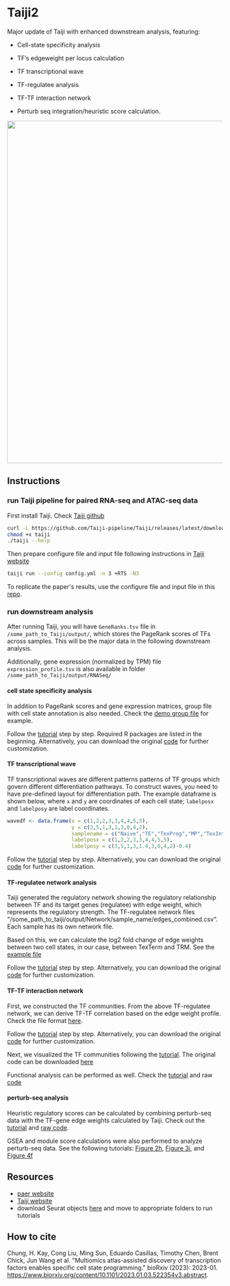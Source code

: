 # Taiji2

Major update of Taiji with enhanced downstream analysis, featuring: 

-   Cell-state specificity analysis

-   TF’s edgeweight per locus calculation

-   TF transcriptional wave

-   TF-regulatee analysis

-   TF-TF interaction network

-   Perturb seq integration/heuristic score calculation.


<img src="https://github.com/cong-003/Taiji2/blob/main/figures/summary_fig.png" width="800"/>

## Instructions

### run Taiji pipeline for paired RNA-seq and ATAC-seq data

First install Taiji. Check [Taiji github](https://taiji-pipeline.github.io/)

``` bash
curl -L https://github.com/Taiji-pipeline/Taiji/releases/latest/download/taiji-CentOS-x86_64 -o taiji
chmod +x taiji
./taiji --help
```

Then prepare configure file and input file following instructions in [Taiji website](https://taiji-pipeline.github.io/)

``` bash
taiji run --config config.yml -n 3 +RTS -N3
```

To replicate the paper's results, use the configure file and input file in this [repo](https://github.com/Wang-lab-UCSD/Taiji2/tree/main/inputs/).

### run downstream analysis

After running Taiji, you will have `GeneRanks.tsv` file in `/some_path_to_Taiji/output/`, which stores the PageRank scores of TFs across samples. This will be the major data in the following downstream analysis.

Additionally, gene expression (normalized by TPM) file `expression_profile.tsv` is also available in folder `/some_path_to_Taiji/output/RNASeq/`

#### cell state specificity analysis

In addition to PageRank scores and gene expression matrices, group file with cell state annotation is also needed. Check the [demo group file](https://github.com/Wang-lab-UCSD/Taiji2/blob/main/figures/Fig1/group_file.txt) for example.

Follow the [tutorial](https://rpubs.com/cong003/1201450) step by step. Required R packages are listed in the beginning. Alternatively, you can download the original [code](https://github.com/Wang-lab-UCSD/Taiji2/blob/main/figures/Fig1/Fig1_TF_activity_visual.Rmd) for further customization.

#### TF transcriptional wave

TF transcriptional waves are different patterns patterns of TF groups which govern different differentiation pathways. To construct waves, you need to have pre-defined layout for differentiation path. The example dataframe is shown below, where `x` and `y` are coordinates of each cell state; `labelposx` and `labelposy` are label coordinates.

``` r
wavedf <- data.frame(x = c(1,2,2,3,3,4,4,5,5), 
                     y = c(3,5,1,3,1,3,0,4,2),
                     samplename = c("Naive","TE","TexProg","MP","TexInt","TRM","TexTerm","TEM","TCM"),
                     labelposx = c(1,2,2,3,3,4,4,5,5),
                     labelposy = c(3,5,1,3,1.4,3,0,4,2)-0.4)
```

Follow the [tutorial](https://rpubs.com/cong003/1201435) step by step. Alternatively, you can download the original [code](https://github.com/Wang-lab-UCSD/Taiji2/blob/main/figures/Fig1/Fig1_TF_wave.Rmd) for further customization.

#### TF-regulatee network analysis

Taiji generated the regulatory network showing the regulatory relationship between TF and its target genes (regulatee) with edge weight, which represents the regulatory strength. The TF-regulatee network files "/some_path_to_taiji/output/Network/sample_name/edges_combined.csv". Each sample has its own network file.

Based on this, we can calculate the log2 fold change of edge weights between two cell states, in our case, between TexTerm and TRM. See the [example file](https://github.com/Wang-lab-UCSD/Taiji2/blob/main/figures/Fig6/log2FC_btw_TEX_and_TRM_mean_edge_weight_subset_TFs_v2_top500_genes.csv)

Follow the [tutorial](https://rpubs.com/cong003/1201748) step by step. Alternatively, you can download the original [code](https://github.com/Wang-lab-UCSD/Taiji2/blob/main/figures/Fig6/differential_edge_weight_heatmap.Rmd) for further customization.

#### TF-TF interaction network

First, we constructed the TF communities. From the above TF-regulatee network, we can derive TF-TF correlation based on the edge weight profile. Check the file format [here](https://github.com/Wang-lab-UCSD/Taiji2/blob/main/figures/Fig6/TF_corr_TRM_subset_TFs_v2.csv).

Follow the [tutorial](https://rpubs.com/cong003/1216208) step by step. Alternatively, you can download the original [code](https://github.com/Wang-lab-UCSD/Taiji2/blob/main/figures/Fig6/community_construction.Rmd) for further customization.

Next, we visualized the TF communities following the [tutorial](https://rpubs.com/cong003/1201736). The original code can be downloaded [here](https://github.com/Wang-lab-UCSD/Taiji2/blob/main/figures/Fig6/TF_TF_network_visual.Rmd)

Functional analysis can be performed as well. Check the [tutorial](https://rpubs.com/cong003/1216075) and raw [code](https://github.com/Wang-lab-UCSD/Taiji2/blob/main/figures/Fig6/community_analysis.Rmd)

#### perturb-seq analysis

Heuristic regulatory scores can be calculated by combining perturb-seq data with the TF-gene edge weights calculated by Taiji. Check out the [tutorial](https://rpubs.com/ajambor/1222455) and [raw code](https://github.com/Wang-lab-UCSD/Taiji2/blob/main/figures/ExtendedFigure8c/ExtendedFigure8c.R).

GSEA and module score calculations were also performed to analyze perturb-seq data. See the following tutorials: [Figure 2h](https://rpubs.com/ajambor/1222430), [Figure 3i](https://rpubs.com/ajambor/1222436), and [Figure 4f](https://rpubs.com/ajambor/1222444)
    
## Resources

-   [paer website]()
-   [Taiji website](https://taiji-pipeline.github.io/)
-   download Seurat objects [here](https://ucsdcloud-my.sharepoint.com/:f:/g/personal/ajambor_ucsd_edu/Eh-PQxt5WxJHjo5whw01KqYB1vOc-BFTlutg2Var8xzfeQ?e=TbBrpE) and move to appropriate folders to run tutorials

## How to cite

Chung, H. Kay, Cong Liu, Ming Sun, Eduardo Casillas, Timothy Chen, Brent Chick, Jun Wang et al. "Multiomics atlas-assisted discovery of transcription factors enables specific cell state programming." bioRxiv (2023): 2023-01. <https://www.biorxiv.org/content/10.1101/2023.01.03.522354v3.abstract>.
